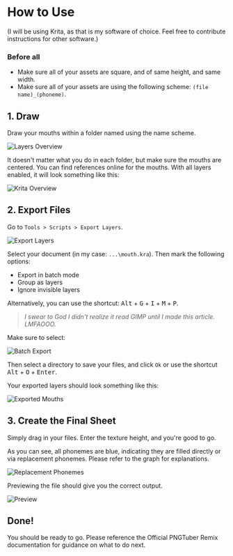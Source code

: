 # How to Use

(I will be using Krita, as that is my software of choice. Feel free to contribute instructions for other software.)

### Before all

* Make sure all of your assets are square, and of same height, and same width.
* Make sure all of your assets are using the following scheme: `(file name)_(phoneme)`.

## 1. Draw

Draw your mouths within a folder named using the name scheme.

![Layers Overview](assets/layers.png)

It doesn't matter what you do in each folder, but make sure the mouths are centered. You can find references online for the mouths. With all layers enabled, it will look something like this:

![Krita Overview](assets/krita_overview.png)

## 2. Export Files

Go to `Tools > Scripts > Export Layers`.

![Export Layers](assets/export_layers.png)

Select your document (in my case: `...\mouth.kra`). Then mark the following options:
- Export in batch mode
- Group as layers
- Ignore invisible layers

Alternatively, you can use the shortcut: <kbd>Alt</kbd> + <kbd>G</kbd> + <kbd>I</kbd> + <kbd>M</kbd> + <kbd>P</kbd>.

> _I swear to God I didn't realize it read GIMP until I made this article. LMFAOOO._

Make sure to select:

![Batch Export](assets/batch_export.png)

Then select a directory to save your files, and click `Ok` or use the shortcut <kbd>Alt</kbd> + <kbd>O</kbd> + <kbd>Enter</kbd>.

Your exported layers should look something like this:

![Exported Mouths](assets/exported_mouths.png)

## 3. Create the Final Sheet

Simply drag in your files. Enter the texture height, and you're good to go.

As you can see, all phonemes are blue, indicating they are filled directly or via replacement phonemes. Please refer to the graph for explanations.

![Replacement Phonemes](assets/replacements.png)

Previewing the file should give you the correct output.

![Preview](assets/preview.png)

## Done!

You should be ready to go. Please reference the Official PNGTuber Remix documentation for guidance on what to do next.
